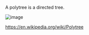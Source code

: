 A polytree is a directed tree.

![image](https://github.com/VIK2395/DSA/assets/50545334/947f68d8-97ae-4fbf-a522-3d860bc3ab35)

https://en.wikipedia.org/wiki/Polytree
